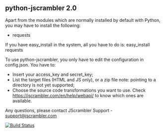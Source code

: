 python-jscrambler 2.0
----------------

Apart from the modules which are normally installed by default with Python,
you may have to install the following:
- requests

If you have easy_install in the system, all you have to do is:
easy_install requests

To use python-jscrambler, you only have to edit the configuration in config.json.
You have to:
- Insert your access_key and secret_key;
- List the target files (HTML and JS only), or a zip file
  note: pointing to a directory is not yet supported;
- Choose the source code transformations you want to use.
  Check https://jscrambler.com/en/help/webapi/ to know which ones are available.

Any questions, please contact JScrambler Support - support@jscrambler.com

[![Build Status](https://travis-ci.org/gjcarneiro/python-jscrambler.svg?branch=master)](https://travis-ci.org/gjcarneiro/python-jscrambler)
